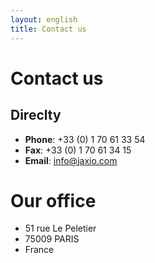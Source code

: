 ```yaml
---
layout: english
title: Contact us
---
```

# Contact us
## Direclty

* <b>Phone</b>: +33 (0) 1 70 61 33 54
* <b>Fax</b>: +33 (0) 1 70 61 34 15
* <b>Email</b>: <a href="mailto:info@jaxio.com">info@jaxio.com</a>

# Our office
    
* 51 rue Le Peletier
* 75009 PARIS
* France
